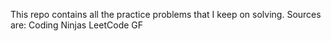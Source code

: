 This repo contains all the practice problems that I keep on solving.
Sources are:
Coding Ninjas
LeetCode
GF
